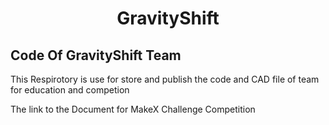 <h1 align="center">GravityShift</h1>
<h2>Code Of GravityShift Team</h2>
<p>
  This Respirotory is use for store and publish the code and CAD file of team for education and competion
</p> 

The link to the Document for MakeX Challenge Competition
<a herf="https://github.com/Makeblock-official/micropython-api-doc/tree/master/docs/novapi/modules/modules">

